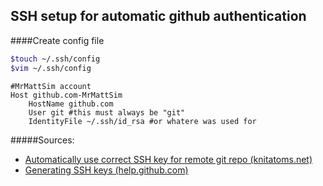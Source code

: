 ## SSH setup for automatic github authentication

####Create config file

```bash
$touch ~/.ssh/config
$vim ~/.ssh/config
```

	#MrMattSim account
	Host github.com-MrMattSim
	    HostName github.com
	    User git #this must always be "git"
	    IdentityFile ~/.ssh/id_rsa #or whatere was used for


#####Sources:
- [Automatically use correct SSH key for remote git repo (knitatoms.net)](http://knitatoms.net/2013/10/automatically-use-correct-ssh-key-for-remote-git-repo/) 
- [Generating SSH keys (help.github.com)](https://help.github.com/articles/generating-ssh-keys/) 